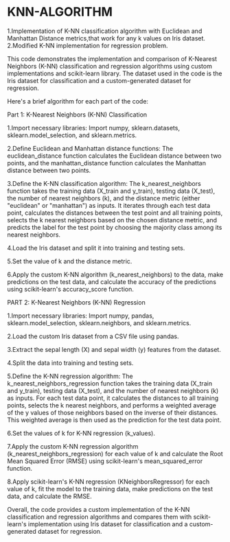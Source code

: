 # KNN-ALGORITHM
1.Implementation of K-NN classification algorithm with Euclidean and Manhattan Distance metrics,that work for any k values on Iris dataset.
2.Modified K-NN implementation for regression problem. 

This code demonstrates the implementation and comparison of K-Nearest Neighbors (K-NN) classification and regression algorithms using custom implementations and scikit-learn library. The dataset used in the code is the Iris dataset for classification and a custom-generated dataset for regression.

Here's a brief algorithm for each part of the code:

Part 1: K-Nearest Neighbors (K-NN) Classification

1.Import necessary libraries: Import numpy, sklearn.datasets, sklearn.model_selection, and sklearn.metrics.

2.Define Euclidean and Manhattan distance functions: The euclidean_distance function calculates the Euclidean distance between two points, and the manhattan_distance function calculates the Manhattan distance between two points.

3.Define the K-NN classification algorithm: The k_nearest_neighbors function takes the training data (X_train and y_train), testing data (X_test), the number of nearest neighbors (k), and the distance metric (either "euclidean" or "manhattan") as inputs. It iterates through each test data point, calculates the distances between the test point and all training points, selects the k nearest neighbors based on the chosen distance metric, and predicts the label for the test point by choosing the majority class among its nearest neighbors.

4.Load the Iris dataset and split it into training and testing sets.

5.Set the value of k and the distance metric.

6.Apply the custom K-NN algorithm (k_nearest_neighbors) to the data, make predictions on the test data, and calculate the accuracy of the predictions using scikit-learn's accuracy_score function.

PART 2: K-Nearest Neighbors (K-NN) Regression

1.Import necessary libraries: Import numpy, pandas, sklearn.model_selection, sklearn.neighbors, and sklearn.metrics.

2.Load the custom Iris dataset from a CSV file using pandas.

3.Extract the sepal length (X) and sepal width (y) features from the dataset.

4.Split the data into training and testing sets.

5.Define the K-NN regression algorithm: The k_nearest_neighbors_regression function takes the training data (X_train and y_train), testing data (X_test), and the number of nearest neighbors (k) as inputs. For each test data point, it calculates the distances to all training points, selects the k nearest neighbors, and performs a weighted average of the y values of those neighbors based on the inverse of their distances. This weighted average is then used as the prediction for the test data point.

6.Set the values of k for K-NN regression (k_values).

7.Apply the custom K-NN regression algorithm (k_nearest_neighbors_regression) for each value of k and calculate the Root Mean Squared Error (RMSE) using scikit-learn's mean_squared_error function.

8.Apply scikit-learn's K-NN regression (KNeighborsRegressor) for each value of k, fit the model to the training data, make predictions on the test data, and calculate the RMSE.

Overall, the code provides a custom implementation of the K-NN classification and regression algorithms and compares them with scikit-learn's implementation using Iris dataset for classification and a custom-generated dataset for regression.
